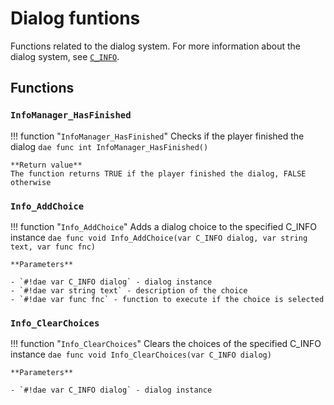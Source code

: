 # Dialog funtions
Functions related to the dialog system. For more information about the dialog system, see [`C_INFO`](../classes/c_info.md).

## Functions

### `InfoManager_HasFinished`
!!! function "`InfoManager_HasFinished`"
    Checks if the player finished the dialog
    ```dae
    func int InfoManager_HasFinished() 
    ```

    **Return value**  
    The function returns TRUE if the player finished the dialog, FALSE otherwise

### `Info_AddChoice`
!!! function "`Info_AddChoice`"
    Adds a dialog choice to the specified C_INFO instance
    ```dae
    func void Info_AddChoice(var C_INFO dialog, var string text, var func fnc) 
    ```

    **Parameters**  

    - `#!dae var C_INFO dialog` - dialog instance
    - `#!dae var string text` - description of the choice
    - `#!dae var func fnc` - function to execute if the choice is selected

### `Info_ClearChoices`
!!! function "`Info_ClearChoices`"
    Clears the choices of the specified C_INFO instance
    ```dae
    func void Info_ClearChoices(var C_INFO dialog) 
    ```

    **Parameters**  

    - `#!dae var C_INFO dialog` - dialog instance
